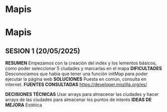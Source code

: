 # Mapis

# Mapis

## SESION 1 (20/05/2025)

**RESUMEN**
Empezamos con la creación del index y los lementos básicos, como poder seleccionar 5 ciudades y marcarlas en el mapa
**DIFICULTADES**
Desconocíamos que habia que tener una función initMap para poder ejecutar la página web 
**SOLUCIONES**
Puesta en común, consulta en internet.
**FUENTES CONSULTADAS**
https://developer.mozilla.org/es/

**DECISIONES TÉCNICAS**
Usar arrays para almacenar las ciudades y hacer arrays de las ciudades para almacenar los puntos de interés
**IDEAS DE MEJORA**
Estética